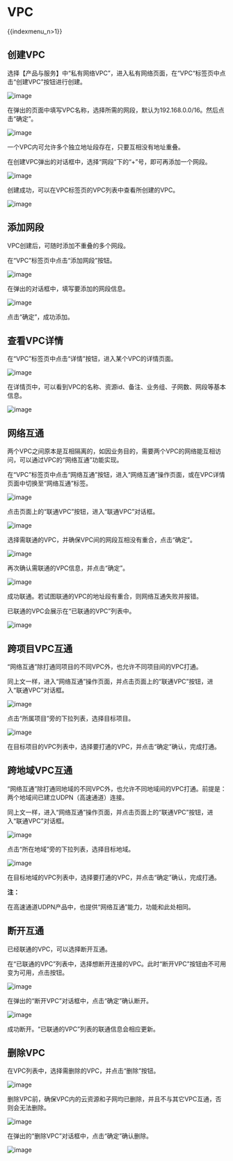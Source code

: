 # VPC

{{indexmenu_n>1}}

## 创建VPC

选择【产品与服务】中“私有网络VPC”，进入私有网络页面，在“VPC“标签页中点击“创建VPC”按钮进行创建。

![image](/images/guide/create_vpc1.png)

在弹出的页面中填写VPC名称，选择所需的网段，默认为192.168.0.0/16。然后点击“确定”。

![image](/images/guide/create_vpc2.png)

一个VPC内可允许多个独立地址段存在，只要互相没有地址重叠。

在创建VPC弹出的对话框中，选择“网段”下的“+”号，即可再添加一个网段。

![image](/images/guide/create_vpc3.png)

创建成功，可以在VPC标签页的VPC列表中查看所创建的VPC。

![image](/images/guide/create_vpc4.png)

## 添加网段

VPC创建后，可随时添加不重叠的多个网段。

在“VPC”标签页中点击“添加网段”按钮。

![image](/images/guide/add_address1.png)

在弹出的对话框中，填写要添加的网段信息。

![image](/images/guide/add_address2.png)

点击“确定”，成功添加。

## 查看VPC详情

在“VPC”标签页中点击“详情”按钮，进入某个VPC的详情页面。

![image](/images/guide/vpc_info1.png)

在详情页中，可以看到VPC的名称、资源id、备注、业务组、子网数、网段等基本信息。

![image](/images/guide/vpc_info2.png)

## 网络互通

两个VPC之间原本是互相隔离的，如因业务目的，需要两个VPC的网络能互相访问，可以通过VPC的“网络互通”功能实现。

在“VPC”标签页中点击“网络互通”按钮，进入“网络互通”操作页面，或在VPC详情页面中切换至“网络互通”标签。

![image](/images/guide/vpc_intercon1.png)

点击页面上的“联通VPC”按钮，进入“联通VPC”对话框。

![image](/images/guide/vpc_intercon3.png)

选择需联通的VPC，并确保VPC间的网段互相没有重合，点击“确定”。

![image](/images/guide/vpc_intercon4.png)

再次确认需联通的VPC信息，并点击“确定”。

![image](/images/guide/vpc_intercon5.png)

成功联通。若试图联通的VPC的地址段有重合，则网络互通失败并报错。

已联通的VPC会展示在“已联通的VPC”列表中。

![image](/images/guide/vpc_intercon6.png)

## 跨项目VPC互通

“网络互通”除打通同项目的不同VPC外，也允许不同项目间的VPC打通。

同上文一样，进入“网络互通”操作页面，并点击页面上的“联通VPC”按钮，进入“联通VPC”对话框。

![image](/images/guide/vpc_intercon3.png)

点击“所属项目”旁的下拉列表，选择目标项目。

![image](/images/guide/vpc_intercon7.png)

在目标项目的VPC列表中，选择要打通的VPC，并点击“确定”确认，完成打通。

## 跨地域VPC互通

“网络互通”除打通同地域的不同VPC外，也允许不同地域间的VPC打通。前提是：两个地域间已建立UDPN（高速通道）连接。

同上文一样，进入“网络互通”操作页面，并点击页面上的“联通VPC”按钮，进入“联通VPC”对话框。

![image](/images/guide/vpc_intercon3.png)

点击“所在地域”旁的下拉列表，选择目标地域。

![image](/images/guide/vpc_intercon8.png)

在目标地域的VPC列表中，选择要打通的VPC，并点击“确定”确认，完成打通。

**注：**

在高速通道UDPN产品中，也提供“网络互通”能力，功能和此处相同。

## 断开互通

已经联通的VPC，可以选择断开互通。

在“已联通的VPC”列表中，选择想断开连接的VPC。此时“断开VPC”按钮由不可用变为可用，点击按钮。

![image](/images/guide/vpc_intercon9.png)

在弹出的“断开VPC”对话框中，点击“确定”确认断开。

![image](/images/guide/vpc_intercon10.png)

成功断开。“已联通的VPC”列表的联通信息会相应更新。

## 删除VPC

在VPC列表中，选择需删除的VPC，并点击“删除”按钮。

![image](/images/guide/vpc_del1.png)

删除VPC前，确保VPC内的云资源和子网均已删除，并且不与其它VPC互通，否则会无法删除。

![image](/images/guide/vpc_del2.png)

在弹出的“删除VPC”对话框中，点击“确定”确认删除。

![image](/images/guide/vpc_del3.png)
